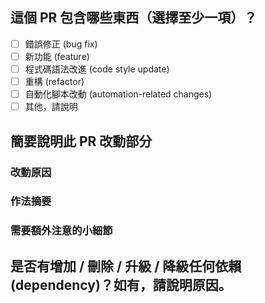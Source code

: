 ## 這個 PR 包含哪些東西（選擇至少一項）？

- [ ] 錯誤修正 (bug fix)
- [ ] 新功能 (feature)
- [ ] 程式碼語法改進 (code style update)
- [ ] 重構 (refactor)
- [ ] 自動化腳本改動 (automation-related changes)
- [ ] 其他，請說明

## 簡要說明此 PR 改動部分
### 改動原因
### 作法摘要
### 需要額外注意的小細節

## 是否有增加 / 刪除 / 升級 / 降級任何依賴 (dependency)？如有，請說明原因。
